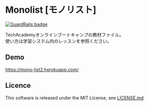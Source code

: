 # Monolist [モノリスト]

[![GuardRails badge](https://badges.production.guardrails.io/shtakai/monolist2.svg)](https://www.guardrails.io)

TechAcademyオンラインブートキャンプの教材ファイル。  
使い方は学習システム内のレッスンを参照ください。

## Demo

https://mono-list2.herokuapp.com/

## Licence

This software is released under the MIT License, see [LICENSE.md](https://github.com/techacademy-jp/monolist/blob/master/LICENSE.md)
